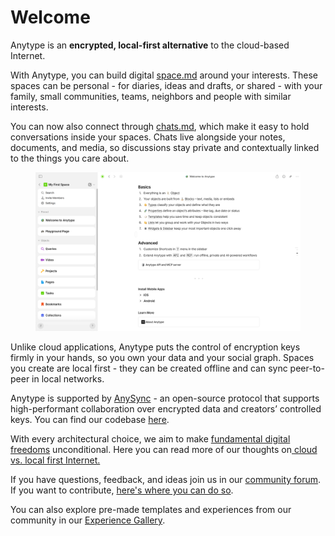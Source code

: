 # Welcome

Anytype is an **encrypted, local-first alternative** to the cloud-based Internet.

With Anytype, you can build digital [space.md](getting-started/vault-and-key/space.md "mention") around your interests. These spaces can be personal - for diaries, ideas and drafts, or shared - with your family, small communities, teams, neighbors and people with similar interests.

You can now also connect through [chats.md](getting-started/vault-and-key/chats.md "mention"), which make it easy to hold conversations inside your spaces. Chats live alongside your notes, documents, and media, so discussions stay private and contextually linked to the things you care about.

<figure><img src=".gitbook/assets/image (61).png" alt=""><figcaption></figcaption></figure>

Unlike cloud applications, Anytype puts the control of encryption keys firmly in your hands, so you own your data and your social graph. Spaces you create are local first - they can be created offline and can sync peer-to-peer in local networks.

Anytype is supported by [AnySync](https://tech.anytype.io/any-sync/overview) - an open-source protocol that supports high-performant collaboration over encrypted data and creators’ controlled keys. You can find our codebase [here](https://github.com/anyproto).

With every architectural choice, we aim to make [fundamental digital freedoms](https://youtu.be/6Hyr881Xi8A?si=tVftb8x9V5koMt0U) unconditional. Here you can read more of our thoughts on[ cloud vs. local first Internet.](https://blog.anytype.io/from-cloud-to-local-first/)

If you have questions, feedback, and ideas join us in our [community forum](advanced/community/community-forum.md). If you want to contribute, [here's where you can do so](advanced/community/join-the-open-source-project.md).

You can also explore pre-made templates and experiences from our community in our [Experience Gallery](advanced/community/any-experience-gallery.md).
